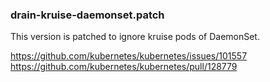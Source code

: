 ### drain-kruise-daemonset.patch

This version is patched to ignore kruise pods of DaemonSet.

https://github.com/kubernetes/kubernetes/issues/101557
https://github.com/kubernetes/kubernetes/pull/128779
